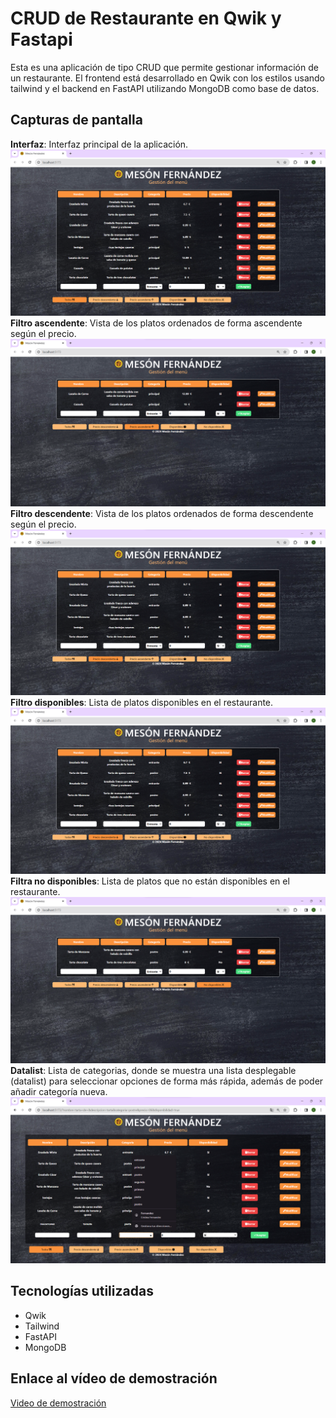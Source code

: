 # CRUD de Restaurante en Qwik y Fastapi

Esta es una aplicación de tipo CRUD que permite gestionar información de un restaurante. El frontend está desarrollado en Qwik con los estilos usando tailwind y el backend en FastAPI utilizando MongoDB como base de datos.

## Capturas de pantalla

**Interfaz**: 
Interfaz principal de la aplicación.
![Captura 1](img/MesonFernandez.png)
**Filtro ascendente**: 
Vista de los platos ordenados de forma ascendente según el precio.
![Captura 2](img/ascendente.png)
**Filtro descendente**: 
Vista de los platos ordenados de forma descendente según el precio.
![Captura 3](img/descendente.png)
**Filtro disponibles**: 
Lista de platos disponibles en el restaurante.
![Captura 4](img/disponibles.png)
**Filtra no disponibles**: 
Lista de platos que no están disponibles en el restaurante.
![Captura 5](img/nodisponible.png)
**Datalist**: 
Lista de categorias, donde se muestra una lista desplegable (datalist) para seleccionar opciones de forma más rápida, además de poder añadir categoría nueva.
![Captura 6](img/datalist.png)

## Tecnologías utilizadas

- Qwik
- Tailwind
- FastAPI
- MongoDB

## Enlace al vídeo de demostración

[Video de demostración](https://www.youtube.com/watch?v=_7Dbr5ANSyw)

